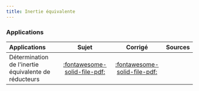 ```yaml
---
title: Inertie équivalente 
---
```



### Applications 
 
| Applications | Sujet | Corrigé | Sources  | 
| :-------------- | :---: | :-----: | :------: | 
| Détermination de l'inertie équivalente de réducteurs | [:fontawesome-solid-file-pdf:](http://xpessoles-cpge.fr/pdf/Cy_05_01_Application_00_Reducteurs_Sujet.pdf) | [:fontawesome-solid-file-pdf:](http://xpessoles-cpge.fr/pdf/Cy_05_01_Application_00_Reducteurs_Corrige.pdf) | 




